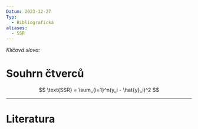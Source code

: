 ```yaml
---
Datum: 2023-12-27
Typ:
  - Bibliografická
aliases:
  - SSR
---
```

*Klíčová slova:* 
# Souhrn čtverců
$$
\text{SSR} = \sum_{i=1}^n(y_i - \hat{y}_i)^2
$$
- - -
# Literatura

